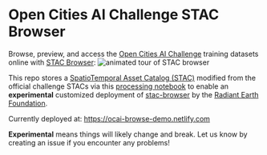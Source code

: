 # Open Cities AI Challenge STAC Browser 
Browse, preview, and access the [Open Cities AI Challenge](https://www.drivendata.org/competitions/60/building-segmentation-disaster-resilience/)  training datasets online with [STAC Browser](https://github.com/radiantearth/stac-browser):
![animated tour of STAC browser](img/stacbrowser_animated.gif)

This repo stores a [SpatioTemporal Asset Catalog (STAC)](https://stacspec.org) modified from the official challenge STACs via this [processing notebook](challengestac_browser_modify.ipynb) to enable an **experimental** customized deployment of [stac-browser](https://github.com/radiantearth/stac-browser) by the [Radiant Earth Foundation](https://www.radiant.earth/).

Currently deployed at: https://ocai-browse-demo.netlify.com

**Experimental** means things will likely change and break. Let us know by creating an issue if you encounter any problems!